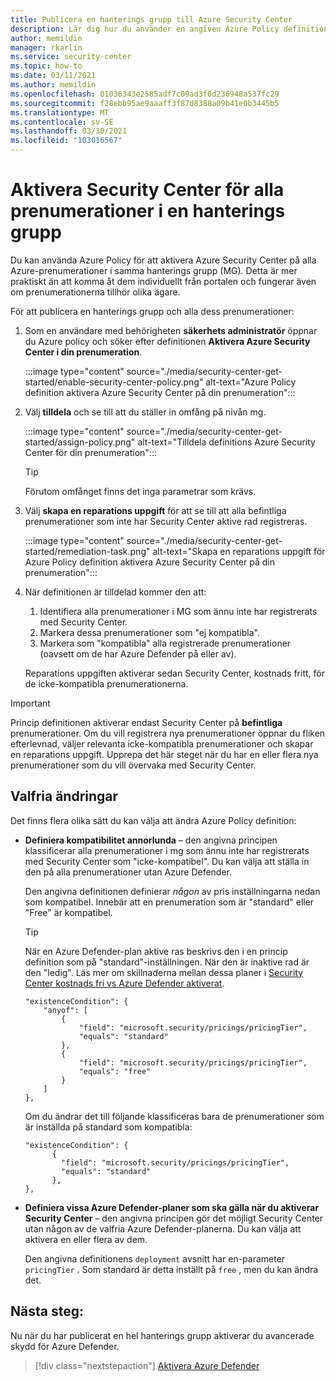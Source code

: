 ```yaml
---
title: Publicera en hanterings grupp till Azure Security Center
description: Lär dig hur du använder en angiven Azure Policy definition för att aktivera Azure Security Center för alla prenumerationer i en hanterings grupp.
author: memildin
manager: rkarlin
ms.service: security-center
ms.topic: how-to
ms.date: 03/11/2021
ms.author: memildin
ms.openlocfilehash: 01036343e2585adf7c09ad3f0d236948a537fc29
ms.sourcegitcommit: f28ebb95ae9aaaff3f87d8388a09b41e0b3445b5
ms.translationtype: MT
ms.contentlocale: sv-SE
ms.lasthandoff: 03/30/2021
ms.locfileid: "103016567"
---
```

# <a name="enable-security-center-on-all-subscriptions-in-a-management-group"></a>Aktivera Security Center för alla prenumerationer i en hanterings grupp

Du kan använda Azure Policy för att aktivera Azure Security Center på alla Azure-prenumerationer i samma hanterings grupp (MG). Detta är mer praktiskt än att komma åt dem individuellt från portalen och fungerar även om prenumerationerna tillhör olika ägare. 

För att publicera en hanterings grupp och alla dess prenumerationer:

1. Som en användare med behörigheten **säkerhets administratör** öppnar du Azure policy och söker efter definitionen **Aktivera Azure Security Center i din prenumeration**.

    :::image type="content" source="./media/security-center-get-started/enable-security-center-policy.png" alt-text="Azure Policy definition aktivera Azure Security Center på din prenumeration":::

1. Välj **tilldela** och se till att du ställer in omfång på nivån mg.

    :::image type="content" source="./media/security-center-get-started/assign-policy.png" alt-text="Tilldela definitions Azure Security Center för din prenumeration":::

    > [!TIP]
    > Förutom omfånget finns det inga parametrar som krävs.

1. Välj **skapa en reparations uppgift** för att se till att alla befintliga prenumerationer som inte har Security Center aktive rad registreras.

    :::image type="content" source="./media/security-center-get-started/remediation-task.png" alt-text="Skapa en reparations uppgift för Azure Policy definition aktivera Azure Security Center på din prenumeration":::

1. När definitionen är tilldelad kommer den att:

    1. Identifiera alla prenumerationer i MG som ännu inte har registrerats med Security Center.
    1. Markera dessa prenumerationer som "ej kompatibla".
    1. Markera som "kompatibla" alla registrerade prenumerationer (oavsett om de har Azure Defender på eller av).

    Reparations uppgiften aktiverar sedan Security Center, kostnads fritt, för de icke-kompatibla prenumerationerna.

> [!IMPORTANT]
> Princip definitionen aktiverar endast Security Center på **befintliga** prenumerationer. Om du vill registrera nya prenumerationer öppnar du fliken efterlevnad, väljer relevanta icke-kompatibla prenumerationer och skapar en reparations uppgift. Upprepa det här steget när du har en eller flera nya prenumerationer som du vill övervaka med Security Center.

## <a name="optional-modifications"></a>Valfria ändringar

Det finns flera olika sätt du kan välja att ändra Azure Policy definition: 

- **Definiera kompatibilitet annorlunda** – den angivna principen klassificerar alla prenumerationer i mg som ännu inte har registrerats med Security Center som "icke-kompatibel". Du kan välja att ställa in den på alla prenumerationer utan Azure Defender.

    Den angivna definitionen definierar *någon* av pris inställningarna nedan som kompatibel. Innebär att en prenumeration som är "standard" eller "Free" är kompatibel.

    > [!TIP]
    > När en Azure Defender-plan aktive ras beskrivs den i en princip definition som på "standard"-inställningen. När den är inaktive rad är den "ledig". Läs mer om skillnaderna mellan dessa planer i [Security Center kostnads fri vs Azure Defender aktiverat](security-center-pricing.md). 

    ```
    "existenceCondition": {
        "anyof": [
            {
                "field": "microsoft.security/pricings/pricingTier",
                "equals": "standard"
            },
            {
                "field": "microsoft.security/pricings/pricingTier",
                "equals": "free"
            }
        ]
    },
    ```

    Om du ändrar det till följande klassificeras bara de prenumerationer som är inställda på standard som kompatibla:

    ```
    "existenceCondition": {
          {
            "field": "microsoft.security/pricings/pricingTier",
            "equals": "standard"
          },
    },
    ```

- **Definiera vissa Azure Defender-planer som ska gälla när du aktiverar Security Center** – den angivna principen gör det möjligt Security Center utan någon av de valfria Azure Defender-planerna. Du kan välja att aktivera en eller flera av dem.

    Den angivna definitionens `deployment` avsnitt har en-parameter `pricingTier` . Som standard är detta inställt på `free` , men du kan ändra det. 


## <a name="next-steps"></a>Nästa steg:

Nu när du har publicerat en hel hanterings grupp aktiverar du avancerade skydd för Azure Defender. 

> [!div class="nextstepaction"]
> [Aktivera Azure Defender](enable-azure-defender.md)